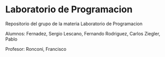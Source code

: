 Laboratorio de Programacion
===========

Repositorio del grupo de la materia Laboratorio de Programacion

Alumnos:
Fernadez, Sergio
Lescano, Fernando
Rodriguez, Carlos
Ziegler, Pablo

Profesor: Ronconi, Francisco
